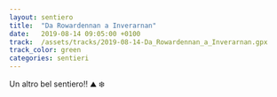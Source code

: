 ```yaml
---
layout: sentiero
title:  "Da Rowardennan a Inverarnan"
date:   2019-08-14 09:05:00 +0100
track:  /assets/tracks/2019-08-14-Da_Rowardennan_a_Inverarnan.gpx
track_color: green
categories: sentieri
---
```


Un altro bel sentiero!! :mountain: :snowflake: